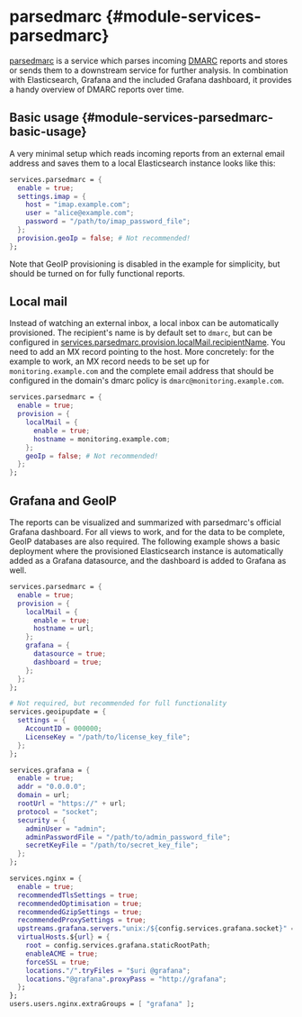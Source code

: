 # parsedmarc {#module-services-parsedmarc}
[parsedmarc](https://domainaware.github.io/parsedmarc/) is a service
which parses incoming [DMARC](https://dmarc.org/) reports and stores
or sends them to a downstream service for further analysis. In
combination with Elasticsearch, Grafana and the included Grafana
dashboard, it provides a handy overview of DMARC reports over time.

## Basic usage {#module-services-parsedmarc-basic-usage}
A very minimal setup which reads incoming reports from an external
email address and saves them to a local Elasticsearch instance looks
like this:

```nix
services.parsedmarc = {
  enable = true;
  settings.imap = {
    host = "imap.example.com";
    user = "alice@example.com";
    password = "/path/to/imap_password_file";
  };
  provision.geoIp = false; # Not recommended!
};
```

Note that GeoIP provisioning is disabled in the example for
simplicity, but should be turned on for fully functional reports.

## Local mail
Instead of watching an external inbox, a local inbox can be
automatically provisioned. The recipient's name is by default set to
`dmarc`, but can be configured in
[services.parsedmarc.provision.localMail.recipientName](options.html#opt-services.parsedmarc.provision.localMail.recipientName). You
need to add an MX record pointing to the host. More concretely: for
the example to work, an MX record needs to be set up for
`monitoring.example.com` and the complete email address that should be
configured in the domain's dmarc policy is
`dmarc@monitoring.example.com`.

```nix
services.parsedmarc = {
  enable = true;
  provision = {
    localMail = {
      enable = true;
      hostname = monitoring.example.com;
    };
    geoIp = false; # Not recommended!
  };
};
```

## Grafana and GeoIP
The reports can be visualized and summarized with parsedmarc's
official Grafana dashboard. For all views to work, and for the data to
be complete, GeoIP databases are also required. The following example
shows a basic deployment where the provisioned Elasticsearch instance
is automatically added as a Grafana datasource, and the dashboard is
added to Grafana as well.

```nix
services.parsedmarc = {
  enable = true;
  provision = {
    localMail = {
      enable = true;
      hostname = url;
    };
    grafana = {
      datasource = true;
      dashboard = true;
    };
  };
};

# Not required, but recommended for full functionality
services.geoipupdate = {
  settings = {
    AccountID = 000000;
    LicenseKey = "/path/to/license_key_file";
  };
};

services.grafana = {
  enable = true;
  addr = "0.0.0.0";
  domain = url;
  rootUrl = "https://" + url;
  protocol = "socket";
  security = {
    adminUser = "admin";
    adminPasswordFile = "/path/to/admin_password_file";
    secretKeyFile = "/path/to/secret_key_file";
  };
};

services.nginx = {
  enable = true;
  recommendedTlsSettings = true;
  recommendedOptimisation = true;
  recommendedGzipSettings = true;
  recommendedProxySettings = true;
  upstreams.grafana.servers."unix:/${config.services.grafana.socket}" = {};
  virtualHosts.${url} = {
    root = config.services.grafana.staticRootPath;
    enableACME = true;
    forceSSL = true;
    locations."/".tryFiles = "$uri @grafana";
    locations."@grafana".proxyPass = "http://grafana";
  };
};
users.users.nginx.extraGroups = [ "grafana" ];
```
